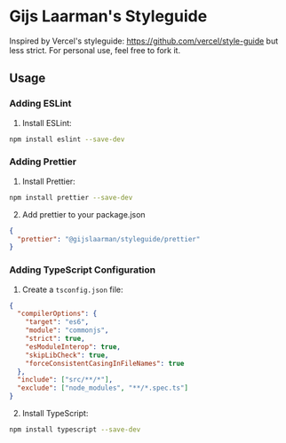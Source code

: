 # Gijs Laarman's Styleguide

Inspired by Vercel's styleguide: https://github.com/vercel/style-guide but less strict.
For personal use, feel free to fork it.

## Usage

### Adding ESLint

1. Install ESLint:

```bash
npm install eslint --save-dev
```

### Adding Prettier

1. Install Prettier:

```bash
npm install prettier --save-dev
```

2. Add prettier to your package.json

```json
{
  "prettier": "@gijslaarman/styleguide/prettier"
}
```

### Adding TypeScript Configuration

1. Create a `tsconfig.json` file:

```json
{
  "compilerOptions": {
    "target": "es6",
    "module": "commonjs",
    "strict": true,
    "esModuleInterop": true,
    "skipLibCheck": true,
    "forceConsistentCasingInFileNames": true
  },
  "include": ["src/**/*"],
  "exclude": ["node_modules", "**/*.spec.ts"]
}
```

2. Install TypeScript:

```bash
npm install typescript --save-dev
```
